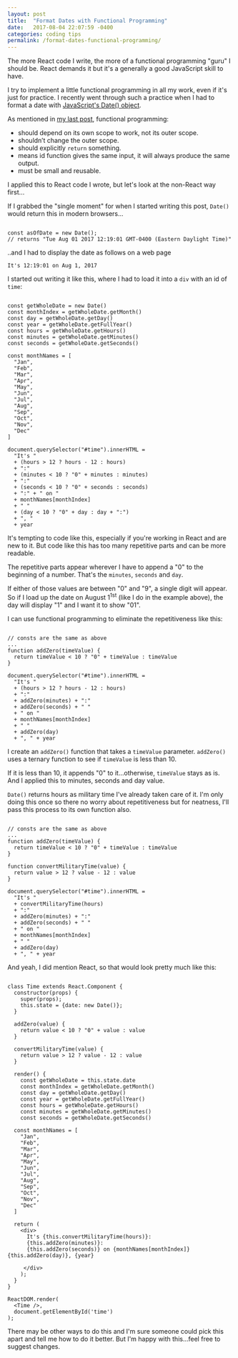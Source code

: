 ```yaml
---
layout: post
title:  "Format Dates with Functional Programming"
date:   2017-08-04 22:07:59 -0400
categories: coding tips
permalink: /format-dates-functional-programming/
---
```

The more React code I write, the more of a functional programming "guru" I should be. React demands it but it's a generally a good JavaScript skill to have.

I try to implement a little functional programming in all my work, even if it's just for practice. I recently went through such a practice when I had to format a date with <a href="https://developer.mozilla.org/en-US/docs/Web/JavaScript/Reference/Global_Objects/Date">JavaScript's Date() object</a>.

As mentioned in <a href="http://kaidez.com/learn-javascript-unit-testing/">my last post</a>, functional programming:

<ul><li class="post-list-item">should depend on its own scope to work, not its outer scope.</li><li class="post-list-item">shouldn’t change the outer scope.</li><li class="post-list-item">should explicitly <code>return</code> something.</li><li class="post-list-item">means id function gives the same input, it will always produce the same output.</li><li class="post-list-item">must be small and reusable.</li></ul>

I applied this to React code I wrote, but let's look at the non-React way first...

If I grabbed the "single moment" for when I started writing this post, <code>Date()</code> would return this in modern browsers...
<pre><code class="language-javascript">
const asOfDate = new Date();
// returns "Tue Aug 01 2017 12:19:01 GMT-0400 (Eastern Daylight Time)"
</code></pre>

..and I had to display the date as follows on a web page
<pre><code class="language-javascript">It's 12:19:01 on Aug 1, 2017</code></pre>
I started out writing it like this, where I had to load it into a <code>div</code> with an id of <code>time</code>:

<pre><code class="language-javascript">
const getWholeDate = new Date()
const monthIndex = getWholeDate.getMonth()
const day = getWholeDate.getDay()
const year = getWholeDate.getFullYear()
const hours = getWholeDate.getHours()
const minutes = getWholeDate.getMinutes()
const seconds = getWholeDate.getSeconds()

const monthNames = [
  "Jan",
  "Feb",
  "Mar",
  "Apr",
  "May",
  "Jun",
  "Jul",
  "Aug",
  "Sep",
  "Oct",
  "Nov",
  "Dec"
]

document.querySelector("#time").innerHTML =
  "It's "
  + (hours &gt; 12 ? hours - 12 : hours)
  + ":"
  + (minutes &lt; 10 ? "0" + minutes : minutes)
  + ":"
  + (seconds &lt; 10 ? "0" + seconds : seconds)
  + ":" + " on "
  + monthNames[monthIndex]
  + " "
  + (day &lt; 10 ? "0" + day : day + ":")
  + ", "
  + year
</code></pre>

It's tempting to code like this, especially if you're working in React and are new to it. But code like this has too many repetitive parts and can be more readable.

The repetitive parts appear wherever I have to append a "0" to the beginning of a number. That's the <code>minutes</code>, <code>seconds</code> and <code>day</code>.

If either of those values are between "0" and "9", a single digit will appear. So if I load up the date on August 1<sup>1st</sup> (like I do in the example above), the day will display "1" and I want it to show "01".

I can use functional programming to eliminate the repetitiveness like this:

<pre><code class="language-javascript">
// consts are the same as above
...
function addZero(timeValue) {
  return timeValue &lt; 10 ? "0" + timeValue : timeValue
}

document.querySelector("#time").innerHTML =
  "It's "
  + (hours &gt; 12 ? hours - 12 : hours)
  + ":"
  + addZero(minutes) + ":"
  + addZero(seconds) + " "
  + " on "
  + monthNames[monthIndex]
  + " "
  + addZero(day)
  + ", " + year
</code></pre>

I create an <code>addZero()</code> function that takes a <code>timeValue</code> parameter. <code>addZero()</code> uses a ternary function to see if <code>timeValue</code> is less than 10.

If it is less than 10, it appends "0" to it...otherwise, <code>timeValue</code> stays as is. And I applied this to minutes, seconds and day value.

<code>Date()</code> returns hours as military time I've already taken care of it. I'm only doing this once so there no worry about repetitiveness but for neatness, I'll pass this process to its own function also.

<pre><code class="language-javascript">
// consts are the same as above
...
function addZero(timeValue) {
  return timeValue &lt; 10 ? "0" + timeValue : timeValue
}

function convertMilitaryTime(value) {
  return value &gt; 12 ? value - 12 : value
}

document.querySelector("#time").innerHTML =
  "It's "
  + convertMilitaryTime(hours)
  + ":"
  + addZero(minutes) + ":"
  + addZero(seconds) + " "
  + " on "
  + monthNames[monthIndex]
  + " "
  + addZero(day)
  + ", " + year
</code></pre>
And yeah, I did mention React, so that would look pretty much like this:
<pre><code class="language-javascript">
class Time extends React.Component {
  constructor(props) {
    super(props);
    this.state = {date: new Date()};
  }

  addZero(value) {
    return value &lt; 10 ? "0" + value : value
  }

  convertMilitaryTime(value) {
    return value &gt; 12 ? value - 12 : value
  }

  render() {
    const getWholeDate = this.state.date
    const monthIndex = getWholeDate.getMonth()
    const day = getWholeDate.getDay()
    const year = getWholeDate.getFullYear()
    const hours = getWholeDate.getHours()
    const minutes = getWholeDate.getMinutes()
    const seconds = getWholeDate.getSeconds()

  const monthNames = [
    "Jan",
    "Feb",
    "Mar",
    "Apr",
    "May",
    "Jun",
    "Jul",
    "Aug",
    "Sep",
    "Oct",
    "Nov",
    "Dec"
  ]

  return (
    &lt;div&gt;
      It's {this.convertMilitaryTime(hours)}:
      {this.addZero(minutes)}:
      {this.addZero(seconds)} on {monthNames[monthIndex]} {this.addZero(day)}, {year}

     &lt;/div&gt;
    );
  }
}

ReactDOM.render(
  &lt;Time /&gt;,
  document.getElementById('time')
);
</code></pre>
There may be other ways to do this and I'm sure someone could pick this apart and tell me how to do it better. But I'm happy with this...feel free to suggest changes.


